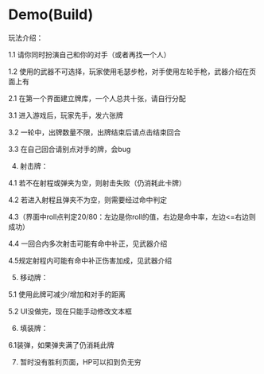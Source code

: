 # Demo(Build)
玩法介绍：

1.1 请你同时扮演自己和你的对手（或者再找一个人）

1.2 使用的武器不可选择，玩家使用毛瑟步枪，对手使用左轮手枪，武器介绍在页面上有

2.1 在第一个界面建立牌库，一个人总共十张，请自行分配

3.1 进入游戏后，玩家先手，发六张牌

3.2 一轮中，出牌数量不限，出牌结束后请点击结束回合

3.3 在自己回合请别点对手的牌，会bug

4. 射击牌：

4.1 若不在射程或弹夹为空，则射击失败（仍消耗此卡牌）

4.2 若进入射程且弹夹不为空，则需要经过命中判定

4.3（界面中roll点判定20/80：左边是你roll的值，右边是命中率，左边<=右边则成功）

4.4 一回合内多次射击可能有命中补正，见武器介绍
        
4.5规定射程内可能有命中补正伤害加成，见武器介绍
        
5. 移动牌：

5.1 使用此牌可减少/增加和对手的距离

5.2 UI没做完，现在只能手动修改文本框
        
6. 填装牌：

6.1装弹，如果弹夹满了仍消耗此牌
 
7. 暂时没有胜利页面，HP可以扣到负无穷
